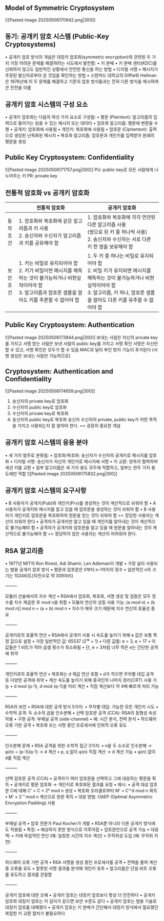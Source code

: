 ## Model of Symmetric Cryptosystem
![[Pasted image 20250506170942.png|300]]
## 동기: 공개키 암호 시스템 (Public-Key Cryptosystems)
•	공개키 암호 방식의 개념은 대칭키 암호화(symmetric encryption)와 관련된 두 가지 가장 어려운 문제를 해결하려는 시도에서 발전함:
•	키 분배
	•	키 분배 센터(KDC)를 신뢰하지 않고도 일반적인 상황에서 안전한 통신을 하는 방법
•	디지털 서명
	•	메시지가 주장된 발신자로부터 온 것임을 확인하는 방법
•	스탠퍼드 대학교의 Diffie와 Hellman은 1976년에 이 두 문제를 해결하고 기존의 암호 방식들과는 전혀 다른 방식을 제시하여 큰 진전을 이룸

## 공개키 암호 시스템의 구성 요소
•	공개키 암호화는 다음의 여섯 가지 요소로 구성됨:
•	평문 (Plaintext): 알고리즘의 입력으로 들어가는 읽을 수 있는 메시지 또는 데이터
•	암호화 알고리즘: 평문에 변환을 수행
•	공개키: 암호화에 사용됨
•	개인키: 복호화에 사용됨
•	암호문 (Ciphertext): 출력으로 생성된 난독화된 메시지
•	복호화 알고리즘: 암호문과 개인키를 입력받아 원래의 평문을 생성
## Public Key Cryptosystem: Confidentiality
![[Pasted image 20250506171757.png|300]]
PU: public key로 모든 사람에게 나누어주는 키
PR: private key


## 전통적 암호화 vs 공개키 암호화

|          | 전통적 암호화                                                                                              | 공개키 암호화                                                                                                                 |
| -------- | ---------------------------------------------------------------------------------------------------- | ----------------------------------------------------------------------------------------------------------------------- |
| 동작<br>조건 | 1. 암호화와 복호화에 같은 알고리즘과 키 사용<br>2. 송신자와 수신자가 알고리즘과 키를 공유해야 함                                           | 1. 암호화와 복호화에 각각 연관된 다른 알고리즘 사용 <br>(쌍으로 된 키 중 하나씩 사용)<br>2. 송신자와 수신자는 서로 다른 키 한 쌍을 보유해야 함                               |
| 보안<br>조건 | 1. 키는 비밀로 유지되어야 함<br>2. 키가 비밀이면 메시지를 해독하는 것이 불가능하거나 비현실적이어야 함<br>3. 알고리즘과 암호문 샘플을 알아도 키를 추론할 수 없어야 함 | 1. 두 키 중 하나는 비밀로 유지되어야 함<br>2. 비밀 키가 유지되면 메시지를 해독하는 것이 불가능하거나 비현실적이어야 함<br>3. 알고리즘, 키 하나, 암호문 샘플을 알아도 다른 키를 유추할 수 없어야 함 |
## Public Key Cryptosystem: Authentication
![[Pasted image 20250506173844.png|300]]
보내는 사람은 자신의 private key를 가지고 서명
받는 사람은 보낸 사람의 public key를 가지고 서명 확인
서명은 자신만 할 수 있고, 서명 확인은 모두가 할 수 있음
MAC과 달리 부인 방지 기능이 추가된다 (서명 생성은 보내는 사람만 가능하므로)
## Cryptosystem: Authentication and Confidentiality
![[Pasted image 20250506174659.png|300]]
1. 송신자의 private key로 암호화
2. 수신자의 public key로 암호화
3. 수신자의 private key로 복호화
4. 송신자의 public key로 복호화
송신자 수신자의 private, public key가 어떤 목적을 가지고 사용되는지 잘 알아야 한다.
=> 굉장히 중요한 개념
## 공개키 암호 시스템의 응용 분야
•	세 가지 범주로 분류됨:
•	암호화/복호화: 송신자가 수신자의 공개키로 메시지를 암호화
•	디지털 서명: 송신자가 자신의 개인키로 메시지에 서명
•	키 교환: 양측이 협력하여 세션 키를 교환
•	일부 알고리즘은 세 가지 용도 모두에 적합하고, 일부는 한두 가지 용도에만 적합
![[Pasted image 20250506175832.png|300]]
## 공개키 암호 시스템의 요구사항
•	B 사용자가 공개키(Pub)와 개인키(Prv)를 생성하는 것이 계산적으로 쉬워야 함
•	A 사용자가 공개키와 메시지를 알고 있을 때 암호문을 생성하는 것이 쉬워야 함
•	B 사용자가 개인키로 암호문을 복호화하여 원문을 얻는 것이 쉬워야 함
=> 정당한 사용자는 계산이 쉬워야 한다
•	공격자가 공개키만 알고 있을 때 개인키를 알아내는 것이 계산적으로 불가능해야 함
•	공격자가 공개키와 암호문을 알고 있을 때 원문을 알아내는 것이 계산적으로 불가능해야 함
=> 정당하지 않은 사용자는 계산이 어려워야 한다.
## RSA 알고리즘
•	1977년 MIT의 Ron Rivest, Adi Shamir, Len Adleman이 개발
•	가장 널리 사용되는 범용 공개키 암호 방식
•	평문과 암호문은 0부터 n-1까지의 정수
•	일반적인 n의 크기는 1024비트(10진수로 약 309자리)

⸻

모듈러 산술에서의 지수 계산
	•	RSA에서 암호화, 복호화, 서명 생성 및 검증은 모두 정수를 지수 제곱한 후 mod n을 취함
	•	모듈러 연산의 성질 사용 가능:
(a mod n) × (b mod n)] mod n = (a × b) mod n
	•	지수가 매우 크기 때문에 지수 연산의 효율성 중요

⸻

공개키로의 효율적 연산
	•	RSA에서 공개키 사용 시 속도를 높이기 위해 e 값은 보통 특정 값으로 설정
	•	가장 일반적인 값: 65537 (2¹⁶ + 1)
	•	다른 값들: e = 3, e = 17
	•	이 값들은 1 비트가 적어 곱셈 횟수가 최소화됨
	•	단, e = 3처럼 너무 작은 e는 간단한 공격에 취약

⸻

개인키로의 효율적 연산
	•	복호화는 d 제곱 연산 포함
	•	d가 작으면 무차별 대입 공격 등 다양한 공격에 취약
	•	계산 속도를 높이기 위해 중국인의 나머지 정리(CRT) 사용 가능
	•	d mod (p-1), d mod (q-1)을 미리 계산
	•	직접 계산보다 약 4배 빠르게 처리 가능

⸻

RSA의 보안
	•	RSA에 대한 공격 방식 5가지:
	•	무차별 대입: 가능한 모든 개인키 시도
	•	수학적 공격: 두 소수의 곱을 인수분해
	•	선택 암호문 공격 (CCA): RSA의 동형성 속성 악용
	•	구현 공격: 부채널 공격 (side-channel)
	•	예: 시간 분석, 전력 분석
	•	하드웨어 오류 기반 공격
	•	복호화 또는 서명 중인 프로세서에 인위적 오류 유도

⸻

인수분해 문제
	•	RSA 공격을 위한 수학적 접근 3가지:
	•	n을 두 소수로 인수분해 → φ(n) = (p-1)(q-1) → d 계산
	•	p, q 없이 φ(n) 직접 계산 → d 계산 가능
	•	φ(n) 없이 d를 직접 계산

⸻

선택 암호문 공격 (CCA)
	•	공격자가 여러 암호문을 선택하고 그에 대응하는 평문을 획득
	•	공개키로 평문 암호화 → 개인키로 복호화된 결과를 요청
	•	예시:
	•	공격 대상 암호문 C에 대해 C’ = C × 2ᵉ mod n 생성
	•	복호화 오라클로부터 M’ = C’^d mod n 획득
	•	M’ × 2⁻¹ mod n 계산으로 원문 획득
	•	대응 방법: OAEP (Optimal Asymmetric Encryption Padding) 사용

⸻

부채널 공격
	•	암호 전문가 Paul Kocher가 개발
	•	RSA뿐 아니라 다른 공개키 방식에도 적용됨
	•	특징:
	•	예상하지 못한 방식으로 이루어짐
	•	암호문만으로 공격 가능
	•	대응책:
	•	키에 독립적인 연산 (예: 일정한 시간의 지수 계산)
	•	무작위성 도입 (예: 무작위 지연)

⸻

하드웨어 오류 기반 공격
	•	RSA 서명을 생성 중인 프로세서를 공격
	•	전력을 줄여 계산 중 오류를 유도
	•	잘못된 서명 결과를 분석해 개인키 유추
	•	알고리즘은 단일 비트 오류를 유도하고 결과를 관찰함

⸻

공개키 암호에 대한 오해
	•	공개키 암호는 대칭키 암호보다 항상 더 안전하다
	•	공개키 암호와 대칭키 암호는 키 길이가 같으면 보안 수준도 같다
	•	공개키 암호는 범용 기술로 대칭키 암호를 대체했다
	•	공개키 암호는 키 분배가 간단해서 대칭키 방식에서 필요했던 복잡한 키 교환 절차가 불필요하다